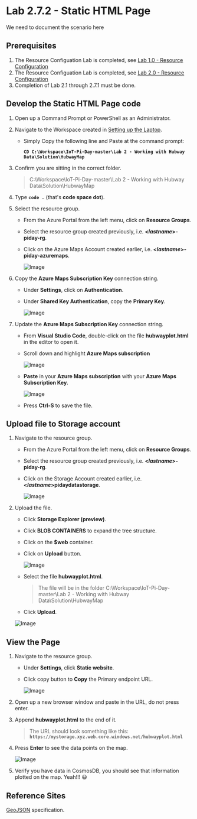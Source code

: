 # Lab 2.7.2 - Static HTML Page
We need to document the scenario here

## Prerequisites
1. The Resource Configuation Lab is completed, see [Lab 1.0 - Resource Configuration](https://github.com/Azure/IoT-Pi-Day/tree/master/Lab%201%20-%20Getting%20started%20with%20the%20Sense%20HAT/Lab%201.0%20-%20Resource%20Configuration)
2. The Resource Configuation Lab is completed, see [Lab 2.0 - Resource Configuration](https://github.com/Azure/IoT-Pi-Day/tree/master/Lab%202%20-%20Working%20with%20Hubway%20Data/Lab%202.0%20-%20Resource%20Configuration)
3. Completion of Lab 2.1 through 2.7.1 must be done.

## Develop the Static HTML Page code

1. Open up a Command Prompt or PowerShell as an Administrator.
2. Navigate to the Workspace created in [Setting up the Laptop](https://github.com/Azure/IoT-Pi-Day/tree/master/Setting%20up%20the%20Laptop).
    - Simply Copy the following line and Paste at the command prompt:

        **```CD C:\Workspace\IoT-Pi-Day-master\Lab 2 - Working with Hubway Data\Solution\HubwayMap```**

3. Confirm you are sitting in the correct folder.

    > C:\Workspace\IoT-Pi-Day-master\Lab 2 - Working with Hubway Data\Solution\HubwayMap

4. Type **```code .```** (that's **code space dot**).

5. Select the resource group.

    - From the Azure Portal from the left menu, click on **Resource Groups**.
    - Select the resource group created previously, i.e. **<*lastname*>-piday-rg**.
    - Click on the Azure Maps Account created earlier, i.e. **<*lastname*>-piday-azuremaps**.

        ![Image](/images/lab-2.7.2-image1.png)

6. Copy the **Azure Maps Subscription Key** connection string.

    - Under **Settings**, click on **Authentication**.
    - Under **Shared Key Authentication**, copy the **Primary Key**.

        ![Image](/images/lab-2.7.2-image2.png)

7. Update the **Azure Maps Subscription Key** connection string.

    - From **Visual Studio Code**, double-click on the file **hubwayplot.html** in the editor to open it.

    - Scroll down and highlight **Azure Maps subscription**

        ![Image](/images/lab-2.7.2-image3.png)

    - **Paste** in your **Azure Maps subscription** with your **Azure Maps Subscription Key**.

        ![Image](/images/lab-2.7.2-image4.png) 

    - Press **Ctrl-S** to save the file.

## Upload file to Storage account

1. Navigate to the resource group.

    - From the Azure Portal from the left menu, click on **Resource Groups**.
    - Select the resource group created previously, i.e. **<*lastname*>-piday-rg**.
    - Click on the Storage Account created earlier, i.e. **<*lastname*>pidaydatastorage**.

        ![Image](/images/lab-2.7.2-image5.png) 

2. Upload the file.
    - Click **Storage Explorer (preview)**.
    - Click **BLOB CONTAINERS** to expand the tree structure.
    - Click on the **$web** container.
    - Click on **Upload** button.

        ![Image](/images/lab-2.7.2-image6.png)

    - Select the file **hubwayplot.html**.

        > The file will be in the folder C:\Workspace\IoT-Pi-Day-master\Lab 2 - Working with Hubway Data\Solution\HubwayMap

    - Click **Upload**.

    ![Image](/images/lab-2.7.2-image7.png)

## View the Page

1. Navigate to the resource group.

    - Under **Settings**, click **Static website**.
    - Click copy button to **Copy** the Primary endpoint URL.

        ![Image](/images/lab-2.7.2-image8.png) 

2. Open up a new browser window and paste in the URL, do not press enter.
3. Append **hubwayplot.html** to the end of it.

    > The URL should look something like this:
    **```https://mystorage.xyz.web.core.windows.net/hubwayplot.html```**

4. Press **Enter** to see the data points on the map.

    ![Image](/images/lab-2.7.2-image9.png)  

5. Verify you have data in CosmosDB, you should see that information plotted on the map. Yeah!!! :smiley:

<!--
## 🚨 Content below this line is Under Cons***truction 🚨
-->


## Reference Sites

[GeoJSON](http://geojson.org/) specification.